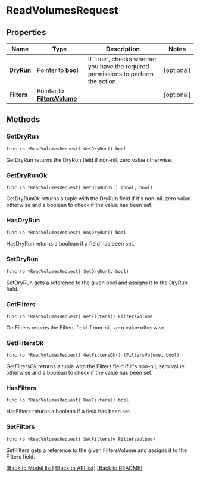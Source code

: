 # ReadVolumesRequest

## Properties

Name | Type | Description | Notes
------------ | ------------- | ------------- | -------------
**DryRun** | Pointer to **bool** | If &#x60;true&#x60;, checks whether you have the required permissions to perform the action. | [optional] 
**Filters** | Pointer to [**FiltersVolume**](FiltersVolume.md) |  | [optional] 

## Methods

### GetDryRun

`func (o *ReadVolumesRequest) GetDryRun() bool`

GetDryRun returns the DryRun field if non-nil, zero value otherwise.

### GetDryRunOk

`func (o *ReadVolumesRequest) GetDryRunOk() (bool, bool)`

GetDryRunOk returns a tuple with the DryRun field if it's non-nil, zero value otherwise
and a boolean to check if the value has been set.

### HasDryRun

`func (o *ReadVolumesRequest) HasDryRun() bool`

HasDryRun returns a boolean if a field has been set.

### SetDryRun

`func (o *ReadVolumesRequest) SetDryRun(v bool)`

SetDryRun gets a reference to the given bool and assigns it to the DryRun field.

### GetFilters

`func (o *ReadVolumesRequest) GetFilters() FiltersVolume`

GetFilters returns the Filters field if non-nil, zero value otherwise.

### GetFiltersOk

`func (o *ReadVolumesRequest) GetFiltersOk() (FiltersVolume, bool)`

GetFiltersOk returns a tuple with the Filters field if it's non-nil, zero value otherwise
and a boolean to check if the value has been set.

### HasFilters

`func (o *ReadVolumesRequest) HasFilters() bool`

HasFilters returns a boolean if a field has been set.

### SetFilters

`func (o *ReadVolumesRequest) SetFilters(v FiltersVolume)`

SetFilters gets a reference to the given FiltersVolume and assigns it to the Filters field.


[[Back to Model list]](../README.md#documentation-for-models) [[Back to API list]](../README.md#documentation-for-api-endpoints) [[Back to README]](../README.md)


